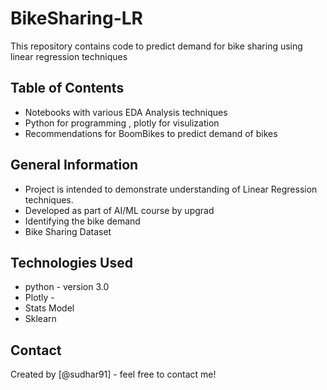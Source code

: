 # BikeSharing-LR
This repository contains code to predict demand for bike sharing using linear regression techniques

## Table of Contents
* Notebooks with various EDA Analysis techniques 
* Python for programming  , plotly for visulization
* Recommendations for BoomBikes to predict demand of bikes
<!-- You can include any other section that is pertinent to your problem -->

## General Information
- Project is intended to demonstrate understanding of Linear Regression techniques.
- Developed as part of AI/ML course by upgrad
- Identifying the bike demand
- Bike Sharing Dataset


## Technologies Used
- python - version 3.0
- Plotly - 
- Stats Model
- Sklearn



## Contact
Created by [@sudhar91] - feel free to contact me!


